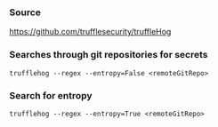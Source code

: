 ### Source
https://github.com/trufflesecurity/truffleHog  

### Searches through git repositories for secrets
```
trufflehog --regex --entropy=False <remoteGitRepo>
```

### Search for entropy
```
trufflehog --regex --entropy=True <remoteGitRepo> 
```

